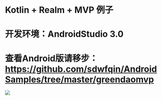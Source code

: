 # Kotlin + Realm + MVP 例子
# 开发环境：AndroidStudio 3.0
# 查看Android版请移步：https://github.com/sdwfqin/AndroidSamples/tree/master/greendaomvp

![](https://sdwfqin1-1252249614.costj.myqcloud.com/blog/kotlinandroid2017052101.gif)